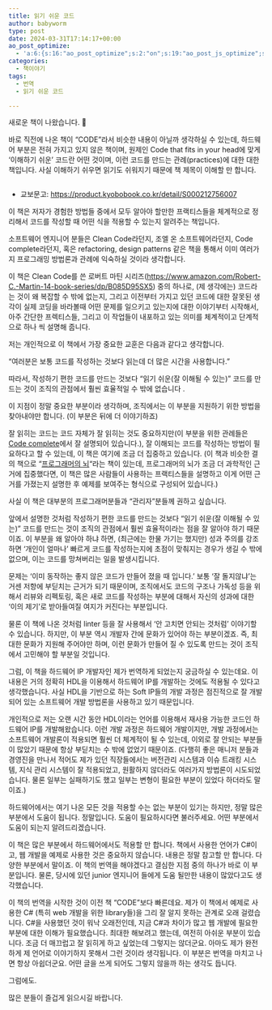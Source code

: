 ```yaml
---
title: 읽기 쉬운 코드
author: babyworm
type: post
date: 2024-03-31T17:14:17+00:00
ao_post_optimize:
  - 'a:6:{s:16:"ao_post_optimize";s:2:"on";s:19:"ao_post_js_optimize";s:2:"on";s:20:"ao_post_css_optimize";s:2:"on";s:12:"ao_post_ccss";s:2:"on";s:16:"ao_post_lazyload";s:2:"on";s:15:"ao_post_preload";s:0:"";}'
categories:
  - 책이야기
tags:
  - 번역
  - 읽기 쉬운 코드

---
```

새로운 책이 나왔습니다. 🙂

바로 직전에 나온 책이 “CODE”라서 비슷한 내용이 아닐까 생각하실 수 있는데, 하드웨어 부분은 전혀 가지고 있지 않은 책이며, 원제인 Code that fits in your head에 맞게 ‘이해하기 쉬운’ 코드란 어떤 것이며, 이런 코드를 만드는 관례(practices)에 대한 대한 책입니다. 사실 이해하기 쉬우면 읽기도 쉬워지기 때문에 책 제목이 이해할 만 합니다. <figure class="wp-block-image size-large">

<img decoding="async" src="https://contents.kyobobook.co.kr/sih/fit-in/458x0/pdt/9791140708963.jpg" alt="" data-recalc-dims="1" /> </figure> 

  * 교보문고: https://product.kyobobook.co.kr/detail/S000212756007

이 책은 저자가 경험한 방법들 중에서 모두 알아야 할만한 프랙티스들을 체계적으로 정리해서 코드를 작성할 때 어떤 식을 적용할 수 있는지 알려주는 책입니다. 

소프트웨어 엔지니어 분들은 Clean Code라던지, 조엘 온 소프트웨어라던지, Code complete라던지, 혹은 refactoring, design patterns 같은 책을 통해서 이미 여러가지 프로그래밍 방법론과 관례에 익숙하실 것이라 생각합니다. 

이 책은 Clean Code를 쓴 로버트 마틴 시리즈(https://www.amazon.com/Robert-C.-Martin-14-book-series/dp/B085D95SX5) 중의 하나로, (제 생각에는) 코드라는 것이 왜 복잡할 수 밖에 없는지, 그리고 이전부터 가지고 있던 코드에 대한 잘못된 생각이 실제 코딩을 바라볼때 어떤 문제를 일으키고 있는지에 대한 이야기부터 시작해서, 아주 간단한 프렉티스들, 그리고 이 작업들이 내포하고 있는 의미를 체계적이고 단계적으로 하나 씩 설명해 줍니다. 

저는 개인적으로 이 책에서 가장 중요한 교훈은 다음과 같다고 생각합니다.

“여러분은 보통 코드를 작성하는 것보다 읽는데 더 많은 시간을 사용합니다.”

따라서, 작성하기 편한 코드를 만드는 것보다 “읽기 쉬운(잘 이해될 수 있는)” 코드를 만드는 것이 조직의 관점에서 훨씬 효율적일 수 밖에 없습니다 .

이 지점이 정말 중요한 부분이라 생각하며, 조직에서는 이 부분을 지원하기 위한 방법을 찾아내야만 합니다. (이 부분은 뒤에 더 이야기하죠)

잘 읽히는 코드는 코드 자체가 잘 읽히는 것도 중요하지만(이 부분을 위한 관례들은 [Code complete][1]에서 잘 설명되어 있습니다.), 잘 이해되는 코드를 작성하는 방법이 필요하다고 할 수 있는데, 이 책은 여기에 조금 더 집중하고 있습니다. (이 책과 비슷한 결의 책으로 “[프로그래머의 뇌][2]“라는 책이 있는데, 프로그래머의 뇌가 조금 더 과학적인 근거에 집중했다면, 이 책은 많은 사람들이 사용하는 프랙티스들을 설명하고 이게 어떤 근거를 가졌는지 설명한 후 예제를 보여주는 형식으로 구성되어 있습니다.)

사실 이 책은 대부분의 프로그래머분들과 “관리자”분들께 권하고 싶습니다. 

앞에서 설명한 것처럼 작성하기 편한 코드를 만드는 것보다 “읽기 쉬운(잘 이해될 수 있는)” 코드를 만드는 것이 조직의 관점에서 훨씬 효율적이라는 점을 잘 알아야 하기 때문이죠. 이 부분을 왜 알아야 하냐 하면, (최근에는 한물 가기는 했지만) 성과 주의를 강조하면 ‘개인이 얼마나’ 빠르게 코드를 작성하는지에 초점이 맞춰지는 경우가 생길 수 밖에 없으며, 이는 코드를 망쳐버리는 일을 발생시킵니다. 

문제는 ‘이미 동작하는 좋지 않은 코드가 만들어 졌을 때 입니다.’ 보통 ‘잘 돌지않냐’는 거센 저항에 부딛치는 근거가 되기 때문이며, 조직에서도 코드의 구조나 가독성 등을 위해서 리뷰와 리펙토링, 혹은 새로 코드를 작성하는 부분에 대해서 자신의 성과에 대한 ‘이의 제기’로 받아들여질 여지가 커진다는 부분입니다. 

물론 이 책에 나온 것처럼 linter 등을 잘 사용해서 ‘안 고치면 안되는 것처럼’ 이야기할 수 있습니다. 하지만, 이 부분 역시 개발자 간에 문화가 있어야 하는 부분이겠죠. 즉, 최대한 문화가 지원해 주어야만 하며, 이런 문화가 만들어 질 수 있도록 만드는 것이 조직에서 고민해야 할 부분일 것입니다. 

그럼, 이 책을 하드웨어 IP 개발자인 제가 번역하게 되었는지 궁금하실 수 있는데요. 이 내용은 거의 정확히 HDL을 이용해서 하드웨어 IP를 개발하는 것에도 적용될 수 있다고 생각했습니다. 사실 HDL을 기반으로 하는 Soft IP들의 개발 과정은 점진적으로 잘 개발되어 있는 소프트웨어 개발 방법론을 사용하고 있기 때문입니다. 

개인적으로 저는 오랜 시간 동안 HDL이라는 언어를 이용해서 재사용 가능한 코드인 하드웨어 IP를 개발해왔습니다. 이런 개발 과정은 하드웨어 개발이지만, 개발 과정에서는 소프트웨어 개발론이 적용되면 훨씬 더 체계적이 될 수 있는데, 이외로 잘 안되는 부분들이 많았기 때문에 항상 부딛치는 수 밖에 없었기 때문이죠. (다행히 좋은 매니저 분들과 경영진을 만나서 적어도 제가 있던 직장들에서는 버전관리 시스템과 이슈 트래킹 시스템, 지식 관리 시스템이 잘 적용되었고, 원활하지 않더라도 여러가지 방법론이 시도되었습니다. 물론 일부는 실패하기도 했고 일부는 변형이 필요한 부분이 있었다 하더라도 말이죠.)

하드웨어에서는 여기 나온 모든 것을 적용할 수는 없는 부분이 있기는 하지만, 정말 많은 부분에서 도움이 됩니다. 정말입니다. 도움이 필요하시다면 불러주세요. 어떤 부분에서 도움이 되는지 알려드리겠습니다. 

이 책은 많은 부분에서 하드웨어에서도 적용할 만 합니다. 책에서 사용한 언어가 C#이고, 웹 개발을 예제로 사용한 것은 중요하지 않습니다. 내용은 정말 참고할 만 합니다. 다양한 부분에서 말이죠. 이 책의 번역을 해야겠다고 결심한 지점 중의 하나가 바로 이 부분입니다. 물론, 당시에 있던 junior 엔지니어 들에게 도움 될만한 내용이 많았다고도 생각했습니다. 

이 책의 번역을 시작한 것이 이전 책 “CODE”보다 빠른데요. 제가 이 책에서 예제로 사용한 C# (특히 web 개발을 위한 library들)을 그리 잘 알지 못하는 관계로 오래 걸렸습니다. C#을 사용했던 것이 워낙 오래전인데, 지금 C#과 차이가 많고 웹 개발에 필요한 부분에 대한 이해가 필요했습니다. 최대한 해보려고 했는데, 여전히 아쉬운 부분이 있습니다. 조금 더 매끄럽고 잘 읽히게 하고 싶었는데 그렇지는 않더군요. 아마도 제가 완전하게 제 언어로 이야기하지 못해서 그런 것이라 생각됩니다. 이 부분은 번역을 마치고 나면 항상 아쉽더군요. 어떤 글을 쓰게 되어도 그렇지 않을까 하는 생각도 듭니다. 

그럼에도. 

많은 분들이 즐겁게 읽으시길 바랍니다.

 [1]: https://product.kyobobook.co.kr/detail/S000001766290
 [2]: https://product.kyobobook.co.kr/detail/S000001952236
